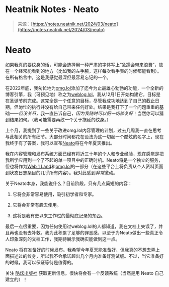 <!--yml

分类：未分类

日期：2024-05-27 15:02:11

-->

# Neatnik Notes · Neato

> 来源：[https://notes.neatnik.net/2024/03/neato](https://notes.neatnik.net/2024/03/neato)

# Neato

如果我真的要纹身的话，可能会选择用一种严肃的字体写上“急躁会带来浪费”，放在一个经常能看到的地方（比如我的左手腕，这样每次看手表的时候都能看到）。在所有格言中，这是我感觉最深但最容易忘记的一个。

在2022年底，我匆忙地为[omg.lol](https://omg.lol)添加了迄今为止最雄心勃勃的功能，一个全新的博客引擎，我（可预见地）称之为[weblog.lol](https://weblog.lol)。我从12月1日开始构建它，目标是在圣诞节前完成。这完全是一个任意的目标，尽管我成功地达到了自己的截止日期，但匆忙的执行并没有给自己带来任何好处。结果是我打下了一个问题重重的基础——*但没关系*，我一直告诉自己，*因为我随时可以把一切修复好*！当然你可以猜到结果如何。（我可能需要再纹一个关于拖延的纹身。）

上个月，我提到了一些关于改进omg.lol内容管理的计划，过去几周我一直在思考与此相关的所有细节。大部分时间都花在设法为这一切起一个酷炫的名字上，现在我终于有了答案，我可以宣布[Neato](https://neato.pub)将在今年夏天推出。

我在内容管理和发布系统方面已经有将近三十年的个人和专业经验，现在感觉是把我所学应用到一个了不起的单一项目中的正确时机。Neato将是一个独立的服务，但也将作为[Web 1 Land](https://web1.land)和[omg.lol](https://omg.lol)的一部分（在这些平台上将负责从个人资料页面到状态日志条目的几乎所有内容）。我对此感到*非常*激动。

关于Neato本身，我能说什么？目前阶段，只有几点简短的内容：

1.  它将会非常容易使用，吸引初学者和专家。

1.  它将会非常有趣去使用。

1.  这将是我有史以来工作过的最彻底记录的东西。

最后一点很重要，因为任何使用过weblog.lol的人都知道，我在文档上失误了，并且再也没有去补救。我为此积累了足够的罪恶感，以至于为Neato做出一些真正令人印象深刻的文档工作，我期待展示我确实能做到这一点。

Neato 将在准备好的时候发布。我希望今年夏天能准备好，但我真的不想去弄上面描述过的纹身，所以我不会承诺超出几个月内准备好测试版。不过，当它准备好的时候，我可以保证等待是值得的。

关注 [酷炫出版社](https://neato.pub) 获取更新信息。很快将会有一个反馈系统（当然是用 Neato 自己建立的）！
